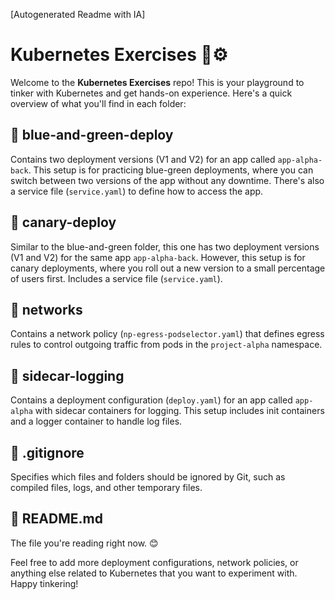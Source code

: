 [Autogenerated Readme with IA]

# Kubernetes Exercises 🔧⚙️

Welcome to the **Kubernetes Exercises** repo! This is your playground to tinker with Kubernetes and get hands-on experience. Here's a quick overview of what you'll find in each folder:

## 📁 blue-and-green-deploy
Contains two deployment versions (V1 and V2) for an app called `app-alpha-back`. This setup is for practicing blue-green deployments, where you can switch between two versions of the app without any downtime. There's also a service file (`service.yaml`) to define how to access the app.

## 📁 canary-deploy
Similar to the blue-and-green folder, this one has two deployment versions (V1 and V2) for the same app `app-alpha-back`. However, this setup is for canary deployments, where you roll out a new version to a small percentage of users first. Includes a service file (`service.yaml`).

## 📁 networks
Contains a network policy (`np-egress-podselector.yaml`) that defines egress rules to control outgoing traffic from pods in the `project-alpha` namespace.

## 📁 sidecar-logging
Contains a deployment configuration (`deploy.yaml`) for an app called `app-alpha` with sidecar containers for logging. This setup includes init containers and a logger container to handle log files.

## 📄 .gitignore
Specifies which files and folders should be ignored by Git, such as compiled files, logs, and other temporary files.

## 📄 README.md
The file you're reading right now. 😊

Feel free to add more deployment configurations, network policies, or anything else related to Kubernetes that you want to experiment with. Happy tinkering!